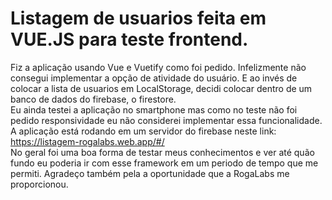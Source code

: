 # Listagem de usuarios feita em VUE.JS para teste frontend.

Fiz a aplicação usando Vue e Vuetify como foi pedido. Infelizmente não consegui implementar a opção de atividade do usuário. E ao invés de colocar a lista de usuarios em LocalStorage, decidi colocar dentro de um banco de dados do firebase, o firestore. 
<br/>
Eu ainda testei a aplicação no smartphone mas como no teste não foi pedido responsividade eu não considerei implementar essa funcionalidade.
<br/>
A aplicação está rodando em um servidor do firebase neste link: https://listagem-rogalabs.web.app/#/
<br/>
No geral foi uma boa forma de testar meus conhecimentos e ver até quão fundo eu poderia ir com esse framework em um periodo de tempo que me permiti. Agradeço também pela a oportunidade que a RogaLabs me proporcionou. 

